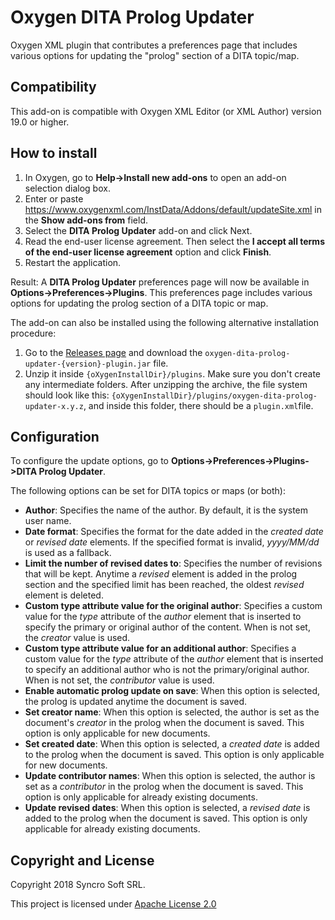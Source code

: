 # Oxygen DITA Prolog Updater
Oxygen XML plugin that contributes a preferences page that includes various options for updating the "prolog" section of a DITA topic/map.

## Compatibility
This add-on is compatible with Oxygen XML Editor (or XML Author) version 19.0 or higher. 

## How to install

1. In Oxygen, go to **Help->Install new add-ons** to open an add-on selection dialog box.
2. Enter or paste https://www.oxygenxml.com/InstData/Addons/default/updateSite.xml in the **Show add-ons from** field.
3. Select the **DITA Prolog Updater** add-on and click Next.
4. Read the end-user license agreement. Then select the **I accept all terms of the end-user license agreement** option and click **Finish**.
5. Restart the application.

Result: A **DITA Prolog Updater** preferences page will now be available in **Options->Preferences->Plugins**. This preferences page includes various options for updating the prolog section of a DITA topic or map.

The add-on can also be installed using the following alternative installation procedure:
1. Go to the [Releases page](https://github.com/oxygenxml/oxygen-dita-prolog-updater/releases/latest) and download the `oxygen-dita-prolog-updater-{version}-plugin.jar` file.
2. Unzip it inside `{oXygenInstallDir}/plugins`. Make sure you don't create any intermediate folders. After unzipping the archive, the file system should look like this: `{oXygenInstallDir}/plugins/oxygen-dita-prolog-updater-x.y.z`, and inside this folder, there should be a `plugin.xml`file.


## Configuration
To configure the update options, go to **Options->Preferences->Plugins->DITA Prolog Updater**.

The following options can be set for DITA topics or maps (or both):

- **Author**: Specifies the name of the author. By default, it is the system user name.
- **Date format**: Specifies the format for the date added in the *created date* or *revised date* elements. If the specified format is invalid, *yyyy/MM/dd* is used as a fallback.
- **Limit the number of revised dates to**: Specifies the number of revisions that will be kept. Anytime a *revised* element is added in the prolog section and the specified limit has been reached, the oldest *revised* element is deleted.
- **Custom type attribute value for the original author**: Specifies a custom value for the *type* attribute of the *author* element that is inserted to specify the primary or original author of the content. When is not set, the *creator* value is used.
- **Custom type attribute value for an additional author**: Specifies a custom value for the *type* attribute of the *author* element that is inserted to specify an additional author who is not the primary/original author. When is not set, the *contributor* value is used.
- **Enable automatic prolog update on save**: When this option is selected, the prolog is updated anytime the document is saved.
- **Set creator name**: When this option is selected, the author is set as the document's *creator* in the prolog when the document is saved. This option is only applicable for new documents.
- **Set created date**: When this option is selected, a *created date* is added to the prolog when the document is saved. This option is only applicable for new documents.
- **Update contributor names**: When this option is selected, the author is set as a *contributor* in the prolog when the document is saved. This option is only applicable for already existing documents.
- **Update revised dates**: When this option is selected, a *revised date* is added to the prolog when the document is saved. This option is only applicable for already existing documents. 

Copyright and License
---------------------
Copyright 2018 Syncro Soft SRL.

This project is licensed under [Apache License 2.0](https://github.com/oxygenxml/oxygen-dita-prolog-updater/blob/master/LICENSE)
